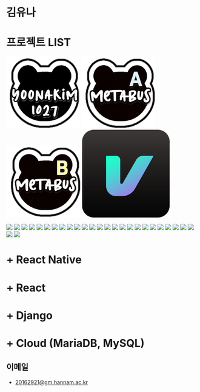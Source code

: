 # 김유나

# 프로젝트 LIST
![](https://github.com/yoonakim1027/yoonakim1027/blob/main/assets/bear_black_yoona.png?raw=true)
![](https://github.com/yoonakim1027/yoonakim1027/blob/main/metabusA.png?raw=true)
![](https://github.com/yoonakim1027/yoonakim1027/blob/main/metabusB.png?raw=true)
![](https://github.com/yoonakim1027/yoonakim1027/blob/main/virtually_logo1.png?raw=true)

<div>
<img src="https://img.shields.io/badge/Python-3776AB?style=for-the-badge&logo=Python&logoColor=white"/>
<img src="https://img.shields.io/badge/React-61DAFB?style=for-the-badge&logo=React&logoColor=black"/>  
  <img src="https://img.shields.io/badge/React Native-61DAFB?style=for-the-badge&logo=React&logoColor=black"/>  
    <img src="https://img.shields.io/badge/django-092E20?style=for-the-badge&logo=django&logoColor=white"/>
  <img src="https://img.shields.io/badge/JavaScript-F7DF1E?style=for-the-badge&logo=JavaScript&logoColor=white"/>  
  <img src="https://img.shields.io/badge/Typescript-3178C6?style=for-the-badge&logo=Typescript&logoColor=white"/>  
  <img src="https://img.shields.io/badge/vue-4FC08D?style=for-the-badge&logo=vuedotjs&logoColor=white"/>  
  <img src="https://img.shields.io/badge/MySQL-4479A1?style=for-the-badge&logo=mysql&logoColor=white"/>  
  <img src="https://img.shields.io/badge/MariaDB-003545?style=for-the-badge&logo=mariadb&logoColor=white"/>  
  <img src="https://img.shields.io/badge/MUI-007FFF?style=for-the-badge&logo=mui&logoColor=white"/>  
  <img src="https://img.shields.io/badge/Bootstrap-7952B3?style=for-the-badge&logo=bootstrap&logoColor=white"/>  
  <img src="https://img.shields.io/badge/Tailwind Css-06B6D4?style=for-the-badge&logo=tailwindcss&logoColor=white"/>  
  <img src="https://img.shields.io/badge/Jira-0052CC?style=for-the-badge&logo=jira&logoColor=white"/>  
  <img src="https://img.shields.io/badge/Slack-4A154B?style=for-the-badge&logo=slack&logoColor=white"/>  
  <img src="https://img.shields.io/badge/Next.js-000000?style=for-the-badge&logo=nextdotjs&logoColor=white"/>  
  <img src="https://img.shields.io/badge/CSS3-1572B6?style=for-the-badge&logo=css3&logoColor=white"/>  
  <img src="https://img.shields.io/badge/Redux-764ABC?style=for-the-badge&logo=redux&logoColor=white"/>  
  <img src="https://img.shields.io/badge/Postman-FF6C37?style=for-the-badge&logo=postman&logoColor=white"/>  
  <img src="https://img.shields.io/badge/GitLab-F05032?style=for-the-badge&logo=gitlab&logoColor=white"/>  
  <img src="https://img.shields.io/badge/Git-F05032?style=for-the-badge&logo=git&logoColor=white"/>  
  <img src="https://img.shields.io/badge/Figma-F24E1E?style=for-the-badge&logo=figma&logoColor=white"/>  
  <img src="https://img.shields.io/badge/Amazon AWS-232F3E?style=for-the-badge&logo=amazonaws&logoColor=white"/>  
  <img src="https://img.shields.io/badge/Xcode-147EFB?style=for-the-badge&logo=xcode&logoColor=white"/>  
  <img src="https://img.shields.io/badge/android studio-3DDC84?style=for-the-badge&logo=androidstudio&logoColor=white"/>  
  <img src="https://img.shields.io/badge/google admob-EA4335?style=for-the-badge&logo=googleadmob&logoColor=white"/>  
  <img src="https://img.shields.io/badge/jquery-0769AD?style=for-the-badge&logo=jquery&logoColor=white"/>  
  <img src="https://img.shields.io/badge/chatgpt-412991?style=for-the-badge&logo=openai&logoColor=white"/>  


</div>

# + React Native 
# + React
# + Django
# + Cloud (MariaDB, MySQL)

## 이메일

+ 20162921@gm.hannam.ac.kr
